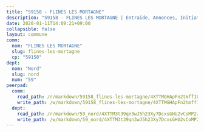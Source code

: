 ```yaml
---
title: "59158 - FLINES LES MORTAGNE"
description: "59158 - FLINES LES MORTAGNE | Entraide, Annonces, Initiatives"
date: 2020-01-11T14:09:21+09:00
collapsible: false
layout: commune
comm:
  nom: "FLINES LES MORTAGNE"
  slug: flines-les-mortagne
  cp: "59158"
dept:
  nom: "Nord"
  slug: nord
  num: "59"
peerpad:
  comm:
    read_path: /r/markdown/59158_flines-les-mortagne/4XTTMGHApFn2tmff18R786hczyV4GtEwJZ5oBwCwUYy9aVnah
    write_path: /w/markdown/59158_flines-les-mortagne/4XTTMGHApFn2tmff18R786hczyV4GtEwJZ5oBwCwUYy9aVnah-K3TgU9QvuvMp9g91vFLVLafhkEioRE2tYkQ7buMvdGJ92zcQsCKNn7GoqxJgFDGtUUSL6EQfjnnDiAiALKtJCPxNRkWDCBk6gc8HF1gRaUBLHkWKtcuR6BRDMv8xyHuSNzN1sev1
  dept:
    read_path: /r/markdown/59_nord/4XTTM3t39qn3wJ5h23Xy7DcxsGHU2vCoMP2z3iS4TUn3TrtdJ
    write_path: /w/markdown/59_nord/4XTTM3t39qn3wJ5h23Xy7DcxsGHU2vCoMP2z3iS4TUn3TrtdJ-K3TgTuZGkuZqXfr6fpmH7pGsMT6ndvZQMyRDze5QBt7XScLWHoBi246kLoDKpTH2Yo4f3AFSSJqGc2ozvNww7qPLqsDjpvahxCbQ6F5znbfjp6kVgaDcTYc9LyhwSfYuCevnvZUQ
---
```


